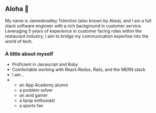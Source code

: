## Aloha 🤙

My name is Jamesbradley Tolentino (also known by Akea), and I am a full stack software engineer with a rich background in customer service. Leveraging 5 years of experience in customer facing roles within the restaurant industry, I aim to bridge my communication expertise into the world of tech.

### A little about myself

- Proficient in Javascript and Ruby
- Comfortable working with React-Redux, Rails, and the MERN stack
- I am...
- - an App Academy alumni
  - a problem solver
  - an avid gamer
  - a kpop enthusiast
  - a sports fan



<!--
**akea-tolentino/akea-tolentino** is a ✨ _special_ ✨ repository because its `README.md` (this file) appears on your GitHub profile.

Here are some ideas to get you started:

- 🔭 I’m currently working on ...
- 🌱 I’m currently learning ...
- 👯 I’m looking to collaborate on ...
- 🤔 I’m looking for help with ...
- 💬 Ask me about ...
- 📫 How to reach me: ...
- 😄 Pronouns: ...
- ⚡ Fun fact: ...
-->
